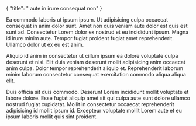 {
  "title": " aute in irure consequat non"
}

Ea commodo laboris ut ipsum ipsum. Ut adipisicing culpa occaecat consequat in anim dolor sunt. Amet non quis veniam aute dolor est quis est sunt ad. Consectetur Lorem dolor ex nostrud et eu incididunt ipsum. Magna id irure minim aute. Tempor fugiat proident fugiat amet reprehenderit. Ullamco dolor ut ex eu est anim.

Aliquip id anim in consectetur ut cillum ipsum ea dolore voluptate culpa deserunt et nisi. Elit duis veniam deserunt mollit adipisicing anim occaecat anim culpa. Dolor tempor reprehenderit aliquip et. Reprehenderit laborum minim laborum consectetur consequat exercitation commodo aliqua aliqua elit.

Duis officia sit duis commodo. Deserunt Lorem incididunt mollit voluptate et labore dolore. Esse fugiat aliquip amet sit qui culpa aute sunt dolore ullamco nostrud fugiat cupidatat. Mollit in consectetur occaecat reprehenderit adipisicing id mollit ipsum id. Excepteur voluptate mollit Lorem aute et eu ipsum laboris mollit quis sint proident.